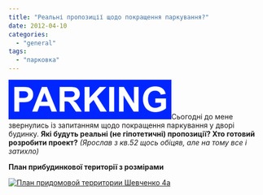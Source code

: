 ```yaml
---
title: "Реальні пропозиції щодо покращення паркування?"
date: 2012-04-10
categories: 
  - "general"
tags: 
  - "парковка"
---
```


![](/wp-content/uploads/2012/04/Parking.png "Паркінг")Сьогодні до мене звернулись із запитанням щодо покращення паркування у дворі будинку. **Які будуть реальні (не гіпотетичні) пропозиції? Хто готовий розробити проект?** _(Ярослав з кв.52 щось обіцяв, але на тому все і затихло)_

**План прибудинкової території з розмірами**

[![](http://shevchenko4a.brovary.org/wp-content/uploads/2012/04/Plan-pridomovoy-territorii-SHevchenko-4a.jpg "План придомовой территории Шевченко 4а")](http://shevchenko4a.brovary.org/wp-content/uploads/2012/04/Plan-pridomovoy-territorii-SHevchenko-4a.jpg)

<!--more Відповісти »-->
